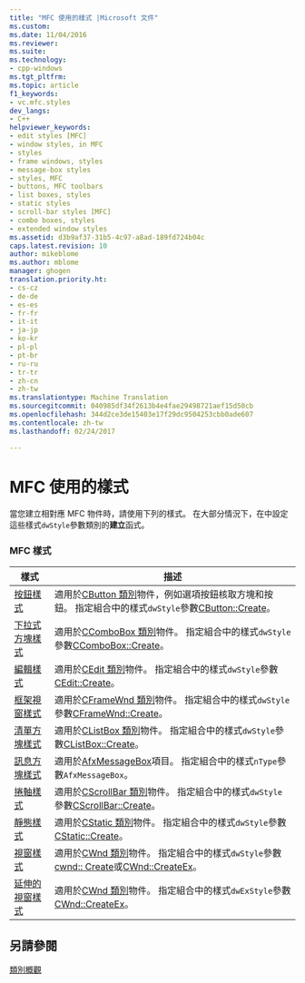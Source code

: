 ```yaml
---
title: "MFC 使用的樣式 |Microsoft 文件"
ms.custom: 
ms.date: 11/04/2016
ms.reviewer: 
ms.suite: 
ms.technology:
- cpp-windows
ms.tgt_pltfrm: 
ms.topic: article
f1_keywords:
- vc.mfc.styles
dev_langs:
- C++
helpviewer_keywords:
- edit styles [MFC]
- window styles, in MFC
- styles
- frame windows, styles
- message-box styles
- styles, MFC
- buttons, MFC toolbars
- list boxes, styles
- static styles
- scroll-bar styles [MFC]
- combo boxes, styles
- extended window styles
ms.assetid: d3b9af37-31b5-4c97-a8ad-189fd724b04c
caps.latest.revision: 10
author: mikeblome
ms.author: mblome
manager: ghogen
translation.priority.ht:
- cs-cz
- de-de
- es-es
- fr-fr
- it-it
- ja-jp
- ko-kr
- pl-pl
- pt-br
- ru-ru
- tr-tr
- zh-cn
- zh-tw
ms.translationtype: Machine Translation
ms.sourcegitcommit: 040985df34f2613b4e4fae29498721aef15d50cb
ms.openlocfilehash: 344d2ce3de15403e17f29dc9504253cbb0ade607
ms.contentlocale: zh-tw
ms.lasthandoff: 02/24/2017

---
```

# <a name="styles-used-by-mfc"></a>MFC 使用的樣式
當您建立相對應 MFC 物件時，請使用下列的樣式。 在大部分情況下，在中設定這些樣式`dwStyle`參數類別的**建立**函式。  
  
### <a name="mfc-styles"></a>MFC 樣式  
  
|樣式|描述|  
|-----------|-----------------|  
|[按鈕樣式](../../mfc/reference/button-styles.md)|適用於[CButton 類別](../../mfc/reference/cbutton-class.md)物件，例如選項按鈕核取方塊和按鈕。 指定組合中的樣式`dwStyle`參數[CButton::Create](../../mfc/reference/cbutton-class.md#create)。|  
|[下拉式方塊樣式](../../mfc/reference/combo-box-styles.md)|適用於[CComboBox 類別](../../mfc/reference/ccombobox-class.md)物件。 指定組合中的樣式`dwStyle`參數[CComboBox::Create](../../mfc/reference/ccombobox-class.md#create)。|  
|[編輯樣式](../../mfc/reference/edit-styles.md)|適用於[CEdit 類別](../../mfc/reference/cedit-class.md)物件。 指定組合中的樣式`dwStyle`參數[CEdit::Create](../../mfc/reference/cedit-class.md#create)。|  
|[框架視窗樣式](../../mfc/reference/frame-window-styles-mfc.md)|適用於[CFrameWnd 類別](../../mfc/reference/cframewnd-class.md)物件。 指定組合中的樣式`dwStyle`參數[CFrameWnd::Create](../../mfc/reference/cframewnd-class.md#create)。|  
|[清單方塊樣式](../../mfc/reference/list-box-styles.md)|適用於[CListBox 類別](../../mfc/reference/clistbox-class.md)物件。 指定組合中的樣式`dwStyle`參數[CListBox::Create](../../mfc/reference/clistbox-class.md#create)。|  
|[訊息方塊樣式](../../mfc/reference/message-box-styles.md)|適用於[AfxMessageBox](../../mfc/reference/cstring-formatting-and-message-box-display.md#afxmessagebox)項目。 指定組合中的樣式`nType`參數`AfxMessageBox`。|  
|[捲軸樣式](../../mfc/reference/scroll-bar-styles.md)|適用於[CScrollBar 類別](../../mfc/reference/cscrollbar-class.md)物件。 指定組合中的樣式`dwStyle`參數[CScrollBar::Create](../../mfc/reference/cscrollbar-class.md#create)。|  
|[靜態樣式](../../mfc/reference/static-styles.md)|適用於[CStatic 類別](../../mfc/reference/cstatic-class.md)物件。 指定組合中的樣式`dwStyle`參數[CStatic::Create](../../mfc/reference/cstatic-class.md#create)。|  
|[視窗樣式](../../mfc/reference/window-styles.md)|適用於[CWnd 類別](../../mfc/reference/cwnd-class.md)物件。 指定組合中的樣式`dwStyle`參數[cwnd:: Create](../../mfc/reference/cwnd-class.md#create)或[CWnd::CreateEx](../../mfc/reference/cwnd-class.md#createex)。|  
|[延伸的視窗樣式](../../mfc/reference/extended-window-styles.md)|適用於[CWnd 類別](../../mfc/reference/cwnd-class.md)物件。 指定組合中的樣式`dwExStyle`參數[CWnd::CreateEx](../../mfc/reference/cwnd-class.md#createex)。|  
  
## <a name="see-also"></a>另請參閱  
 [類別概觀](../../mfc/class-library-overview.md)


